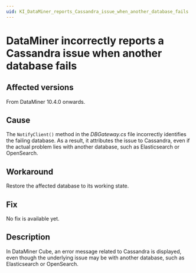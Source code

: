 ```yaml
---
uid: KI_DataMiner_reports_Cassandra_issue_when_another_database_fails
---
```


# DataMiner incorrectly reports a Cassandra issue when another database fails

## Affected versions

From DataMiner 10.4.0 onwards.

## Cause

The `NotifyClient()` method in the *DBGateway.cs* file incorrectly identifies the failing database. As a result, it attributes the issue to Cassandra, even if the actual problem lies with another database, such as Elasticsearch or OpenSearch.

## Workaround

Restore the affected database to its working state.

## Fix

No fix is available yet.

## Description

In DataMiner Cube, an error message related to Cassandra is displayed, even though the underlying issue may be with another database, such as Elasticsearch or OpenSearch.
